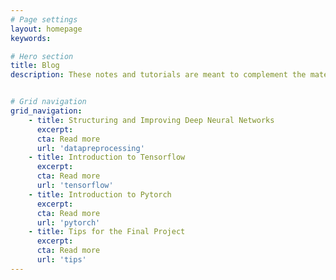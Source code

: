 ```yaml
---
# Page settings
layout: homepage
keywords:

# Hero section
title: Blog
description: These notes and tutorials are meant to complement the material of Stanford’s class CS230 (Deep Learning) taught by Prof. Andrew Ng and Prof. Kian Katanforoosh. For questions / typos / bugs, use Piazza. These posts and this github repository give an optional structure for your final projects. Feel free to reuse this code for your final project, although you are expected to accomplish a lot more. You can also submit a pull request directly to our github.


# Grid navigation
grid_navigation:
    - title: Structuring and Improving Deep Neural Networks
      excerpt: 
      cta: Read more
      url: 'datapreprocessing'
    - title: Introduction to Tensorflow
      excerpt: 
      cta: Read more
      url: 'tensorflow'
    - title: Introduction to Pytorch
      excerpt: 
      cta: Read more
      url: 'pytorch'
    - title: Tips for the Final Project
      excerpt: 
      cta: Read more
      url: 'tips'
---
```

